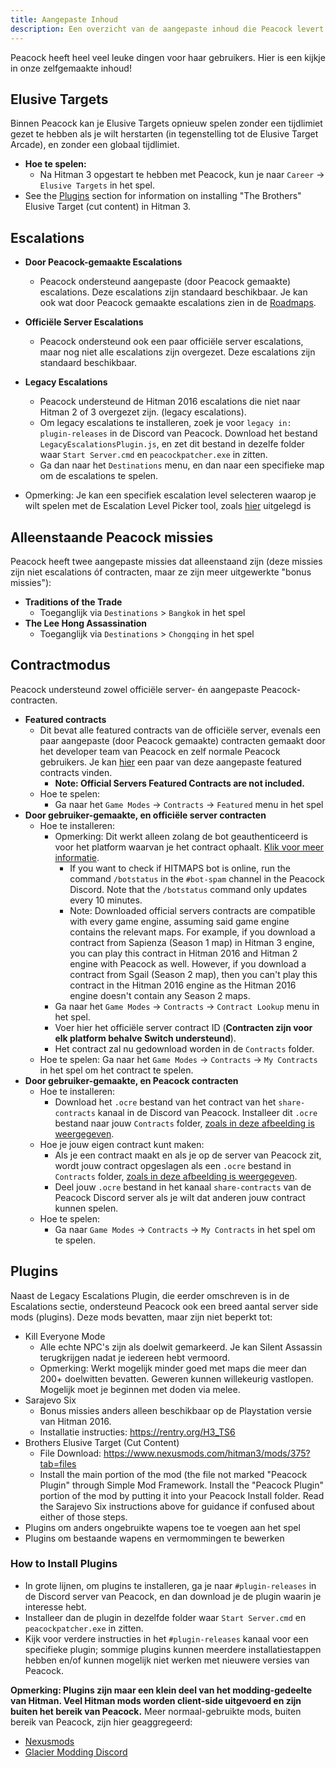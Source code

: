 ```yaml
---
title: Aangepaste Inhoud
description: Een overzicht van de aangepaste inhoud die Peacock levert.
---
```


Peacock heeft heel veel leuke dingen voor haar gebruikers. Hier is een kijkje in onze zelfgemaakte inhoud!

## Elusive Targets

Binnen Peacock kan je Elusive Targets opnieuw spelen zonder een tijdlimiet gezet te hebben als je wilt herstarten (in tegenstelling tot de Elusive Target Arcade), en zonder een globaal tijdlimiet.

-   **Hoe te spelen:**
    -   Na Hitman 3 opgestart te hebben met Peacock, kun je naar `Career` -> `Elusive Targets` in het spel.
-   See the [Plugins](#plugins) section for information on installing "The Brothers" Elusive Target (cut content) in Hitman 3.

## Escalations

-   **Door Peacock-gemaakte Escalations**

    -   Peacock ondersteund aangepaste (door Peacock gemaakte) escalations. Deze escalations zijn standaard beschikbaar. Je kan ook wat door Peacock gemaakte escalations zien in de [Roadmaps](https://thepeacockproject.org/wiki/roadmaps).

-   **Officiële Server Escalations**
    -   Peacock ondersteund ook een paar officiële server escalations, maar nog niet alle escalations zijn overgezet. Deze escalations zijn standaard beschikbaar.
-   **Legacy Escalations**

    -   Peacock understeund de Hitman 2016 escalations die niet naar Hitman 2 of 3 overgezet zijn. (legacy escalations).
    -   Om legacy escalations te installeren, zoek je voor `legacy in: plugin-releases` in de Discord van Peacock. Download het bestand `LegacyEscalationsPlugin.js`, en zet dit bestand in dezelfe folder waar `Start Server.cmd` en `peacockpatcher.exe` in zitten.
    -   Ga dan naar het `Destinations` menu, en dan naar een specifieke map om de escalations te spelen.

-   Opmerking: Je kan een specifiek escalation level selecteren waarop je wilt spelen met de Escalation Level Picker tool, zoals [hier](https://thepeacockproject.org/wiki/intel/#loadout-profiles--escalation-level-picker) uitgelegd is

## Alleenstaande Peacock missies

Peacock heeft twee aangepaste missies dat alleenstaand zijn (deze missies zijn niet escalations óf contracten, maar ze zijn meer uitgewerkte "bonus missies"):

-   **Traditions of the Trade**
    -   Toeganglijk via `Destinations` > `Bangkok` in het spel
-   **The Lee Hong Assassination**
    -   Toeganglijk via `Destinations` > `Chongqing` in het spel

## Contractmodus

Peacock understeund zowel officiële server- én aangepaste Peacock-contracten.

-   **Featured contracts**
    -   Dit bevat alle featured contracts van de officiële server, evenals een paar aangepaste (door Peacock gemaakte) contracten gemaakt door het developer team van Peacock en zelf normale Peacock gebruikers. Je kan [hier](https://thepeacockproject.org/wiki/roadmaps) een paar van deze aangepaste featured contracts vinden.
        -   **Note: Official Servers Featured Contracts are not included.**
    -   Hoe te spelen:
        -   Ga naar het `Game Modes` -> `Contracts` -> `Featured` menu in het spel
-   **Door gebruiker-gemaakte, en officiële server contracten**
    -   Hoe te installeren:
        -   Opmerking: Dit werkt alleen zolang de bot geauthenticeerd is voor het platform waarvan je het contract ophaalt. [Klik voor meer informatie](https://bot.hitmaps.com/).
            -   If you want to check if HITMAPS bot is online, run the command `/botstatus` in the `#bot-spam` channel in the Peacock Discord. Note that the `/botstatus` command only updates every 10 minutes.
            -   Note: Downloaded official servers contracts are compatible with every game engine, assuming said game engine contains the relevant maps. For example, if you download a contract from Sapienza (Season 1 map) in Hitman 3 engine, you can play this contract in Hitman 2016 and Hitman 2 engine with Peacock as well. However, if you download a contract from Sgail (Season 2 map), then you can't play this contract in the Hitman 2016 engine as the Hitman 2016 engine doesn't contain any Season 2 maps.
        -   Ga naar het `Game Modes` -> `Contracts` -> `Contract Lookup` menu in het spel.
        -   Voer hier het officiële server contract ID (**Contracten zijn voor elk platform behalve Switch understeund**).
        -   Het contract zal nu gedownload worden in de `Contracts` folder.
    -   Hoe te spelen: Ga naar het `Game Modes` -> `Contracts` -> `My Contracts` in het spel om het contract te spelen.
-   **Door gebruiker-gemaakte, en Peacock contracten**
    -   Hoe te installeren:
        -   Download het `.ocre` bestand van het contract van het `share-contracts` kanaal in de Discord van Peacock. Installeer dit `.ocre` bestand naar jouw `Contracts` folder, [zoals in deze afbeelding is weergegeven](https://media.discordapp.net/attachments/833505136290299935/991101789426421760/unknown.png).
    -   Hoe je jouw eigen contract kunt maken:
        -   Als je een contract maakt en als je op de server van Peacock zit, wordt jouw contract opgeslagen als een `.ocre` bestand in `Contracts` folder, [zoals in deze afbeelding is weergegeven](https://media.discordapp.net/attachments/833505136290299935/991101789426421760/unknown.png).
        -   Deel jouw `.ocre` bestand in het kanaal `share-contracts` van de Peacock Discord server als je wilt dat anderen jouw contract kunnen spelen.
    -   Hoe te spelen:
        -   Ga naar `Game Modes` -> `Contracts` -> `My Contracts` in het spel om te spelen.

## Plugins

Naast de Legacy Escalations Plugin, die eerder omschreven is in de Escalations sectie, ondersteund Peacock ook een breed aantal server side mods (plugins). Deze mods bevatten, maar zijn niet beperkt tot:

-   Kill Everyone Mode
    -   Alle echte NPC's zijn als doelwit gemarkeerd. Je kan Silent Assassin terugkrijgen nadat je iedereen hebt vermoord.
    -   Opmerking: Werkt mogelijk minder goed met maps die meer dan 200+ doelwitten bevatten. Geweren kunnen willekeurig vastlopen. Mogelijk moet je beginnen met doden via melee.
-   Sarajevo Six
    -   Bonus missies anders alleen beschikbaar op de Playstation versie van Hitman 2016.
    -   Installatie instructies: https://rentry.org/H3_TS6
-   Brothers Elusive Target (Cut Content)
    -   File Download: https://www.nexusmods.com/hitman3/mods/375?tab=files
    -   Install the main portion of the mod (the file not marked "Peacock Plugin" through Simple Mod Framework. Install the "Peacock Plugin" portion of the mod by putting it into your Peacock Install folder. Read the Sarajevo Six instructions above for guidance if confused about either of those steps.
-   Plugins om anders ongebruikte wapens toe te voegen aan het spel
-   Plugins om bestaande wapens en vermommingen te bewerken

### How to Install Plugins

-   In grote lijnen, om plugins te installeren, ga je naar `#plugin-releases` in de Discord server van Peacock, en dan download je de plugin waarin je interesse hebt.
-   Installeer dan de plugin in dezelfde folder waar `Start Server.cmd` en `peacockpatcher.exe` in zitten.
-   Kijk voor verdere instructies in het `#plugin-releases` kanaal voor een specifieke plugin; sommige plugins kunnen meerdere installatiestappen hebben en/of kunnen mogelijk niet werken met nieuwere versies van Peacock.

**Opmerking: Plugins zijn maar een klein deel van het modding-gedeelte van Hitman. Veel Hitman mods worden client-side uitgevoerd en zijn buiten het bereik van Peacock.** Meer normaal-gebruikte mods, buiten bereik van Peacock, zijn hier geaggregeerd:

-   [Nexusmods](https://www.nexusmods.com/hitman3)
-   [Glacier Modding Discord](https://discord.com/invite/6UDtuYhZP6)
